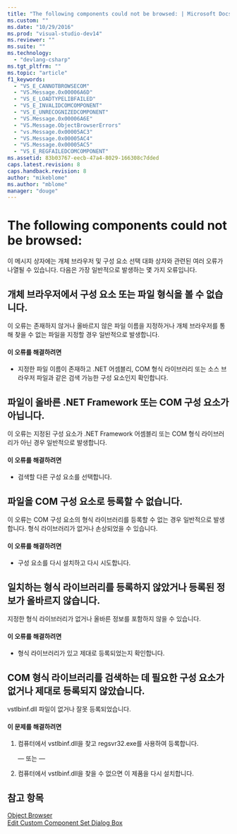 ```yaml
---
title: "The following components could not be browsed: | Microsoft Docs"
ms.custom: ""
ms.date: "10/29/2016"
ms.prod: "visual-studio-dev14"
ms.reviewer: ""
ms.suite: ""
ms.technology: 
  - "devlang-csharp"
ms.tgt_pltfrm: ""
ms.topic: "article"
f1_keywords: 
  - "VS_E_CANNOTBROWSECOM"
  - "VS.Message.0x00006A6D"
  - "VS_E_LOADTYPELIBFAILED"
  - "VS_E_INVALIDCOMCOMPONENT"
  - "VS_E_UNRECOGNIZEDCOMPONENT"
  - "VS.Message.0x00006A6E"
  - "VS.Message.ObjectBrowserErrors"
  - "vs.Message.0x00005AC3"
  - "VS.Message.0x00005AC4"
  - "VS.Message.0x00005AC5"
  - "VS_E_REGFAILEDCOMCOMPONENT"
ms.assetid: 83b03767-eecb-47a4-8029-166308c7dded
caps.latest.revision: 8
caps.handback.revision: 8
author: "mikeblome"
ms.author: "mblome"
manager: "douge"
---
```

# The following components could not be browsed:
이 메시지 상자에는 개체 브라우저 및 구성 요소 선택 대화 상자와 관련된 여러 오류가 나열될 수 있습니다.  다음은 가장 일반적으로 발생하는 몇 가지 오류입니다.  
  
## 개체 브라우저에서 구성 요소 또는 파일 형식을 볼 수 없습니다.  
 이 오류는 존재하지 않거나 올바르지 않은 파일 이름을 지정하거나 개체 브라우저를 통해 찾을 수 없는 파일을 지정할 경우 일반적으로 발생합니다.  
  
#### 이 오류를 해결하려면  
  
-   지정한 파일 이름이 존재하고 .NET 어셈블리, COM 형식 라이브러리 또는 소스 브라우저 파일과 같은 검색 가능한 구성 요소인지 확인합니다.  
  
## 파일이 올바른 .NET Framework 또는 COM 구성 요소가 아닙니다.  
 이 오류는 지정된 구성 요소가 .NET Framework 어셈블리 또는 COM 형식 라이브러리가 아닌 경우 일반적으로 발생합니다.  
  
#### 이 오류를 해결하려면  
  
-   검색할 다른 구성 요소를 선택합니다.  
  
## 파일을 COM 구성 요소로 등록할 수 없습니다.  
 이 오류는 COM 구성 요소의 형식 라이브러리를 등록할 수 없는 경우 일반적으로 발생합니다.  형식 라이브러리가 없거나 손상되었을 수 있습니다.  
  
#### 이 오류를 해결하려면  
  
-   구성 요소를 다시 설치하고 다시 시도합니다.  
  
## 일치하는 형식 라이브러리를 등록하지 않았거나 등록된 정보가 올바르지 않습니다.  
 지정한 형식 라이브러리가 없거나 올바른 정보를 포함하지 않을 수 있습니다.  
  
#### 이 오류를 해결하려면  
  
-   형식 라이브러리가 있고 제대로 등록되었는지 확인합니다.  
  
## COM 형식 라이브러리를 검색하는 데 필요한 구성 요소가 없거나 제대로 등록되지 않았습니다.  
 vstlbinf.dll 파일이 없거나 잘못 등록되었습니다.  
  
#### 이 문제를 해결하려면  
  
1.  컴퓨터에서 vstlbinf.dll을 찾고 regsvr32.exe를 사용하여 등록합니다.  
  
     — 또는 —  
  
2.  컴퓨터에서 vstlbinf.dll을 찾을 수 없으면 이 제품을 다시 설치합니다.  
  
## 참고 항목  
 [Object Browser](http://msdn.microsoft.com/ko-kr/f89acfc5-1152-413d-9f56-3dc16e3f0470)   
 [Edit Custom Component Set Dialog Box](http://msdn.microsoft.com/ko-kr/dc995bd7-afbf-4389-ba1c-f377b677ded7)
